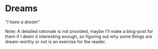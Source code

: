 # Dreams

_&ldquo;I have a dream&rdquo;_

Note: A detailed rationale is not provided, maybe I'll make a blog-post for them if I deem it interesting enough, so figuring out why some things are dream-worthy or not is an exercise for the reader. 
